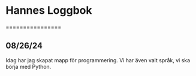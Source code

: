 # Hannes Loggbok
================
## 08/26/24
Idag har jag skapat mapp för programmering. Vi har även valt språk, vi ska börja med Python.

